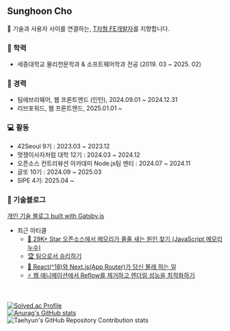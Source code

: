 ## Sunghoon Cho

🤝 기술과 사용자 사이를 연결하는, [T자형 FE개발자](https://f-lab.kr/insight/front-end-developer-t-shaped)를 지향합니다. 

### 🏫 학력
- 세종대학교 물리천문학과 & 소프트웨어학과 전공 (2019. 03 ~ 2025. 02)

### 🏢 경력
- 팀에브리웨어, 웹 프론트엔드 (인턴), 2024.09.01 ~ 2024.12.31
- 리브포워드, 웹 프론트엔드, 2025.01.01 ~
 
### 💻 활동
- 42Seoul 9기 : 2023.03 ~ 2023.12
- 멋쟁이사자처럼 대학 12기 : 2024.03 ~ 2024.12
- 오픈소스 컨트리뷰션 아카데미 Node.js팀 멘티 : 2024.07 ~ 2024.11
- 글또 10기 : 2024.09 ~ 2025.03
- SIPE 4기: 2025.04 ~ 

### 📝 기술블로그  

[개인 기술 블로그 built with Gatsby.js](https://sungpaks.github.io)  
- 최근 아티클
  - [🚰 29K+ Star 오픈소스에서 메모리가 줄줄 새는 원인 찾기 (JavaScript 메모리 누수)](https://sungpaks.github.io/javascript-memory-leaks/)
  - [🏆 팀으로서 승리하기](https://sungpaks.github.io/winning-as-a-teammate/)
  - [🤫 React(^18)와 Next.js(App Router)가 당신 몰래 하는 일](https://sungpaks.github.io/look-into-react-18-streaming-and-rsc-payload/)
  - [⚡️ 웹 애니메이션에서 Reflow를 제거하고 렌더링 성능을 최적화하기](https://sungpaks.github.io/chrome-extension-performance-optimization/)

\
\
[![Solved.ac Profile](http://mazassumnida.wtf/api/v2/generate_badge?boj=emforhs0315)](https://solved.ac/emforhs0315/)  
[![Anurag's GitHub stats](https://github-readme-stats.vercel.app/api?username=sungpaks)](https://github.com/sungpaks/github-readme-stats)  
![Taehyun's GitHub Repository Contribution stats](https://github-contributor-stats.vercel.app/api?username=sungpaks&limit=5&hide_contributor_rank=false)
<!--
** [![sungpaks's wakatime stats](https://github-readme-stats.vercel.app/api/wakatime?username=sungpaks)
-->
<!--
<div align=center><h1>📚 STACKS</h1></div>

<div align=center>
    <img src="https://img.shields.io/badge/java-007396?style=for-the-badge&logo=java&logoColor=white"> 
    <img src="https://img.shields.io/badge/c++-00599C?style=for-the-badge&logo=c%2B%2B&logoColor=white">
    <img src="https://img.shields.io/badge/C-A8B9CC?style=for-the-badge&logo=C&logoColor=white">
    <br>
    <img src="https://img.shields.io/badge/html5-E34F26?style=for-the-badge&logo=html5&logoColor=white"> 
    <img src="https://img.shields.io/badge/css-1572B6?style=for-the-badge&logo=css3&logoColor=white"> 
    <img src="https://img.shields.io/badge/javascript-F7DF1E?style=for-the-badge&logo=javascript&logoColor=black">
    <img src="https://img.shields.io/badge/React-61DAFB?style=for-the-badge&logo=React&logoColor=black">
    <br>
    <img src="https://img.shields.io/badge/mariaDB-003545?style=for-the-badge&logo=mariaDB&logoColor=white"> 
    <img src="https://img.shields.io/badge/mysql-4479A1?style=for-the-badge&logo=mysql&logoColor=white"> 
    <br>
    <img src="https://img.shields.io/badge/linux-FCC624?style=for-the-badge&logo=linux&logoColor=black"> 
    <br>
    <img src="https://img.shields.io/badge/github-181717?style=for-the-badge&logo=github&logoColor=white">
    <img src="https://img.shields.io/badge/git-F05032?style=for-the-badge&logo=git&logoColor=white">
  </div>
>

<!--
**sungpaks/sungpaks** is a ✨ _special_ ✨ repository because its `README.md` (this file) appears on your GitHub profile.

Here are some ideas to get you started:

- 🔭 I’m currently working on ...
- 🌱 I’m currently learning ...
- 👯 I’m looking to collaborate on ...
- 🤔 I’m looking for help with ...
- 💬 Ask me about ...
- 📫 How to reach me: ...
- 😄 Pronouns: ...
- ⚡ Fun fact: ...
-->
